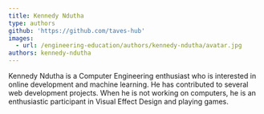 ```yaml
---
title: Kennedy Ndutha
type: authors
github: 'https://github.com/taves-hub'
images:
  - url: /engineering-education/authors/kennedy-ndutha/avatar.jpg
authors: kennedy-ndutha
---
```

Kennedy Ndutha is a Computer Engineering enthusiast who is interested in online development and machine learning. He has contributed to several web development projects. When he is not working on computers, he is an enthusiastic participant in Visual Effect Design and playing games.
